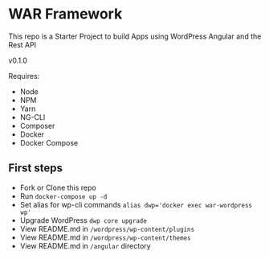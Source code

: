 # WAR Framework
This repo is a Starter Project to build Apps using WordPress Angular and the Rest API

v0.1.0

Requires:

* Node
* NPM
* Yarn
* NG-CLI
* Composer
* Docker
* Docker Compose

## First steps

* Fork or Clone this repo
* Run `docker-compose up -d`
* Set alias for wp-cli commands `alias dwp='docker exec war-wordpress wp'`
* Upgrade WordPress `dwp core upgrade`
* View README.md in `/wordpress/wp-content/plugins`
* View README.md in `/wordpress/wp-content/themes`
* View README.md in `/angular` directory
